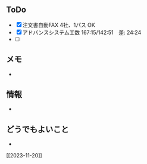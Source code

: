 ## ToDo
- [x] 注文書自動FAX 4社、1パス OK
- [x] アドバンスシステム工数 167:15/142:51　差: 24:24
- [ ] 


## メモ
- 


## 情報
- 


## どうでもよいこと
- 


[[2023-11-20]]

